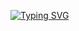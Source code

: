 [![Typing SVG](https://readme-typing-svg.demolab.com?font=Fira+Code&pause=100&color=F838ED&width=435&lines=Dostendite)](https://git.io/typing-svg)
